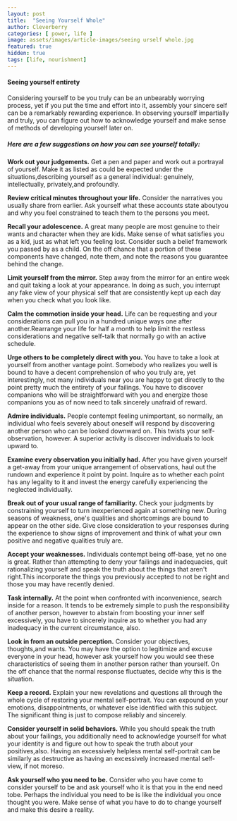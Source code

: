 ```yaml
---
layout: post
title:  "Seeing Yourself Whole"
author: Cleverberry
categories: [ power, life ]
image: assets/images/article-images/seeing urself whole.jpg
featured: true
hidden: true
tags: [life, nourishment]
---
```


<h4>Seeing yourself entirety </h4>
<p>Considering yourself to be you truly can be an unbearably worrying process, yet if you put the time and effort into it, assembly your sincere self can be a remarkably rewarding experience. In observing yourself impartially and truly, you can figure out how to acknowledge yourself and make sense of methods of developing yourself later on. </p>
<h5>Here are a few suggestions on how you can see yourself totally:</h5>
 
<p><b>Work out your judgements.</b> Get a pen and paper and work out a portrayal of yourself. Make it as listed as could be expected under the situations,describing yourself as a general individual: genuinely, intellectually, privately,and profoundly.</p>
 
<p><b>Review critical minutes throughout your life.</b> Consider the narratives you usually share from earlier. Ask yourself what these accounts state aboutyou and why you feel constrained to teach them to the persons you meet.</p>
 
<p><b>Recall your adolescence.</b> A great many people are most genuine to their wants and character when they are kids. Make sense of what satisfies you as a kid, just as what left you feeling lost. Consider such a belief framework you passed by as a child. On the off chance that a portion of these components have changed, note them, and note the reasons you guarantee behind the change.</p>
 
<p><b>Limit yourself from the mirror.</b> Step away from the mirror for an entire week and quit taking a look at your appearance. In doing as such, you interrupt any fake view of your physical self that are consistently kept up each day when you check what you look like. </p>
 
<p><b>Calm the commotion inside your head.</b> Life can be requesting and your considerations can pull you in a hundred unique ways one after another.Rearrange your life for half a month to help limit the restless considerations and negative self-talk that normally go with an active schedule. </p>
 
<p><b>Urge others to be completely direct with you.</b> You have to take a look at yourself from another vantage point. Somebody who realizes you well is bound   to   have   a   decent   comprehension   of   who   you   truly   are,   yet interestingly, not many individuals near you are happy to get directly to the point pretty much the entirety of your failings. You have to discover companions who will be straightforward with you and energize those companions you as of now need to talk sincerely unafraid of reward.</p>
 
<p><b>Admire individuals.</b> People contempt feeling unimportant, so normally, an individual who feels severely about oneself will respond by discovering
another person who can be looked downward on. This twists your self-observation, however. A superior activity is discover individuals to look upward to.</p>
 
<p><b>Examine every observation you initially had.</b>  After you have given yourself a get-away from your unique arrangement of observations, haul out the rundown and experience it point by point. Inquire as to whether each point has any legality to it and invest the energy carefully experiencing the neglected individually. </p>
 
<p><b>Break out of your usual range of familiarity.</b> Check your judgments by constraining yourself to turn inexperienced again at something new. During seasons of weakness, one's qualities and shortcomings are bound to appear on the other side. Give close consideration to your responses during the experience to show signs of improvement and think of what your own positive and negative qualities truly are.</p>
 
<p><b>Accept your weaknesses.</b> Individuals contempt being off-base, yet no one is great. Rather than attempting to deny your failings and inadequacies, quit rationalizing yourself and speak the truth about the things that aren't right.This incorporate the things you previously accepted to not be right and those you may have recently denied. </p>
 
<p><b>Task internally.</b> At the point when confronted with inconvenience, search inside for a reason. It tends to be extremely simple to push the responsibility of another person, however to abstain from boosting your inner self excessively, you have to sincerely inquire as to whether you had any inadequacy in the current circumstance, also.</p> 
 
<p><b>Look in from an outside perception.</b> Consider your objectives, thoughts,and wants. You may have the option to legitimize and excuse everyone in your head, however ask yourself how you would see these characteristics of seeing them in another person rather than yourself. On the off chance that the normal response fluctuates, decide why this is the situation.</p>
 
<p><b>Keep a record.</b> Explain your new revelations and questions all through the whole cycle of restoring your mental self-portrait. You can expound on your  emotions,  disappointments,  or   whatever  else  identified with  this subject. The significant thing is just to compose reliably and sincerely.</p>
 
<p><b>Consider yourself in solid behaviors.</b> While you should speak the truth about your failings, you additionally need to acknowledge yourself for what your identity is and figure out how to speak the truth about your positives,also. Having an excessively helpless mental self-portrait can be similarly as destructive as having an excessively increased mental self-view, if not moreso. </p>
 
 
<p><b>Ask yourself who you need to be.</b>  Consider who you have come to consider yourself to be and ask yourself who it is that you in the end need tobe. Perhaps the individual you need to be is like the individual you once thought you were. Make sense of what you have to do to change yourself and make this desire a reality.</p>